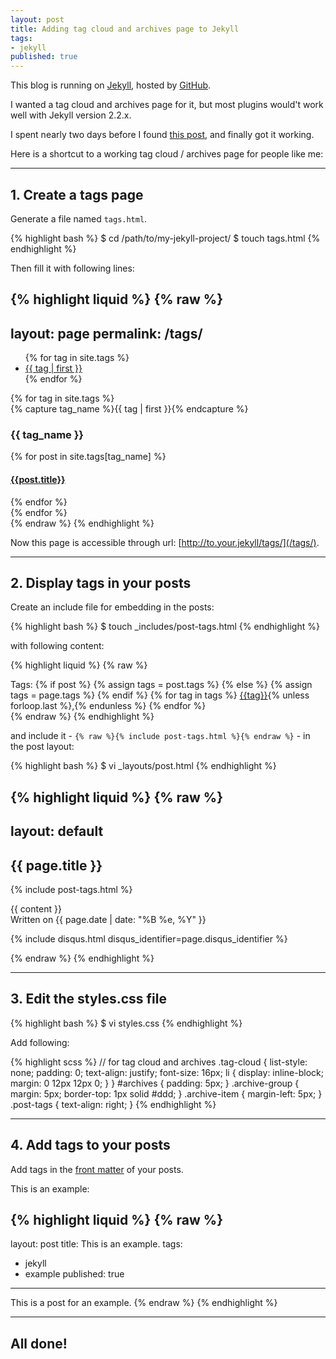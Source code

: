 ```yaml
---
layout: post
title: Adding tag cloud and archives page to Jekyll
tags:
- jekyll
published: true
---
```


This blog is running on [Jekyll](http://jekyllrb.com/), hosted by [GitHub](https://github.com/).

I wanted a tag cloud and archives page for it, but most plugins would't work well with Jekyll version 2.2.x.

I spent nearly two days before I found [this post](http://kalapun.com/blog/2014/01/27/liquid-tag-management-for-jekyll/), and finally got it working.

Here is a shortcut to a working tag cloud / archives page for people like me:

----

## 1. Create a tags page

Generate a file named `tags.html`.

{% highlight bash %}
$ cd /path/to/my-jekyll-project/
$ touch tags.html
{% endhighlight %}

Then fill it with following lines:

{% highlight liquid %}
{% raw %}
---
layout: page
permalink: /tags/
---

<ul class="tag-cloud">
{% for tag in site.tags %}
  <li style="font-size: {{ tag | last | size | times: 100 | divided_by: site.tags.size | plus: 70  }}%">
    <a href="#{{ tag | first | slugize }}">
      {{ tag | first }}
    </a>
  </li>
{% endfor %}
</ul>

<div id="archives">
{% for tag in site.tags %}
  <div class="archive-group">
    {% capture tag_name %}{{ tag | first }}{% endcapture %}
    <h3 id="#{{ tag_name | slugize }}">{{ tag_name }}</h3>
    <a name="{{ tag_name | slugize }}"></a>
    {% for post in site.tags[tag_name] %}
    <article class="archive-item">
      <h4><a href="{{ root_url }}{{ post.url }}">{{post.title}}</a></h4>
    </article>
    {% endfor %}
  </div>
{% endfor %}
</div>
{% endraw %}
{% endhighlight %}

Now this page is accessible through url: [http://to.your.jekyll/tags/](/tags/).

----

## 2. Display tags in your posts

Create an include file for embedding in the posts:

{% highlight bash %}
$ touch _includes/post-tags.html
{% endhighlight %}

with following content:

{% highlight liquid %}
{% raw %}
<div class="post-tags">
  Tags: 
  {% if post %}
    {% assign tags = post.tags %}
  {% else %}
    {% assign tags = page.tags %}
  {% endif %}
  {% for tag in tags %}
  <a href="/tags/#{{tag|slugize}}">{{tag}}</a>{% unless forloop.last %},{% endunless %}
  {% endfor %}
</div>
{% endraw %}
{% endhighlight %}

and include it - `{% raw %}{% include post-tags.html %}{% endraw %}` - in the post layout:

{% highlight bash %}
$ vi _layouts/post.html
{% endhighlight %}

{% highlight liquid %}
{% raw %}
---
layout: default
---
<article class="post">
  <h1>{{ page.title }}</h1>
  
  {% include post-tags.html %}

  <div class="entry">
    {{ content }}
  </div>

  <div class="date">
    Written on {{ page.date | date: "%B %e, %Y" }}
  </div>

  {% include disqus.html disqus_identifier=page.disqus_identifier %}
</article>
{% endraw %}
{% endhighlight %}

----

## 3. Edit the styles.css file

{% highlight bash %}
$ vi styles.css
{% endhighlight %}

Add following:

{% highlight scss %}
// for tag cloud and archives
.tag-cloud {
  list-style: none;
  padding: 0;
  text-align: justify; 
  font-size: 16px;
  li {
    display: inline-block;
    margin: 0 12px 12px 0; 
  }
}
#archives {
  padding: 5px;
}
.archive-group {
  margin: 5px;
  border-top: 1px solid #ddd;
}
.archive-item {
  margin-left: 5px;
}
.post-tags {
  text-align: right;
}
{% endhighlight %}

----

## 4. Add tags to your posts

Add tags in the [front matter](http://jekyllrb.com/docs/frontmatter/) of your posts.

This is an example:

{% highlight liquid %}
{% raw %}
---
layout: post
title: This is an example.
tags:
- jekyll
- example
published: true
---

This is a post for an example.
{% endraw %}
{% endhighlight %}

----

## All done!

